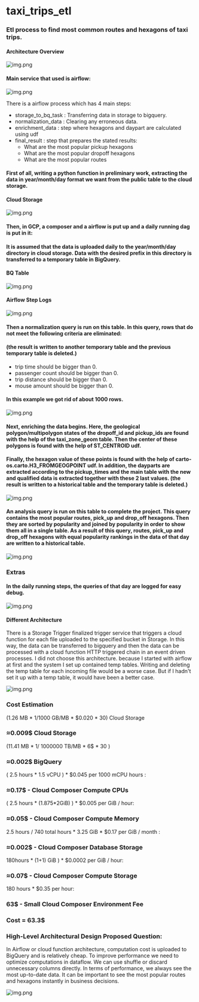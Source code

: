 # taxi_trips_etl
### Etl process to find most common routes and hexagons of taxi trips.

#### Architecture Overview
![img.png](images/img_8.png)


#### Main service that used is airflow:
![img.png](images/img_7.png)

There is a airflow process which has 4 main steps:

 - storage_to_bq_task : Transferring data in storage to bigquery.
 - normalization_data : Clearing any erroneous data.
 - enrichment_data : step where hexagons and daypart are calculated using udf
 - final_result : step that prepares the stated results: 
   - What are the most popular pickup hexagons
   - What are the most popular dropoff hexagons
   - What are the most popular routes


#### First of all, writing a python function in preliminary work, extracting the data in year/month/day format we want from the public table to the **cloud storage**.
#### Cloud Storage
![img.png](images/img_4.png)

####  Then, in GCP, **a composer and a airflow** is put up and a daily running dag is put in it:


####  It is assumed that the data is uploaded daily to the year/month/day directory in **cloud storage**. Data with the desired prefix in this directory is transferred to a temporary table in **BigQuery**.
#### BQ Table
![img.png](images/img.png)

#### Airflow Step Logs
![img.png](images/img_5.png)

#### Then a normalization query is run on this table. In this query, rows that do not meet the following criteria are eliminated:
#### (the result is written to another temporary table and the previous temporary table is deleted.)
 - trip time should be bigger than 0.
 - passenger count should be bigger than 0.
 - trip distance should be bigger than 0.
 - mouse amount should be bigger than 0.

#### In this example we got rid of about 1000 rows.
![img.png](images/img_1.png)

#### Next, enriching the data begins. Here, the geological **polygon/multipolygon** states of the dropoff_id and pickup_ids are found with the help of the **taxi_zone_geom** table. Then the center of these polygons is found with the help of **ST_CENTROID** udf.
#### Finally, the hexagon value of these points is found with the help of **carto-os.carto.H3_FROMGEOGPOINT** udf. In addition, the **dayparts** are extracted according to the pickup_times and the main table with the new and qualified data is extracted together with these 2 last values. (the result is written to a historical table and the temporary table is deleted.)

![img.png](images/img_2.png)

#### An analysis query is run on this table to complete the project. This query contains the most popular routes, pick_up and drop_off hexagons. Then they are sorted by popularity and joined by popularity in order to show them all in a single table. As a result of this query, routes, pick_up and drop_off hexagons with equal popularity rankings in the data of that day are written to a historical table.

![img.png](images/img_3.png)

### Extras

#### In the daily running steps, the queries of that day are logged for easy debug.
![img.png](images/img_6.png)

#### Different Architecture
There is a Storage Trigger finalized trigger service that triggers a cloud function for each file uploaded to the specified bucket in Storage. In this way, the data can be transferred to bigquery and then the data can be processed with a cloud function HTTP triggered chain in an event driven processes.
I did not choose this architecture. because I started with airflow at first and the system I set up contained temp tables. Writing and deleting the temp table for each incoming file would be a worse case. But if I hadn't set it up with a temp table, it would have been a better case.

![img.png](images/img_9.png)

### Cost Estimation

(1.26 MB * 1/1000 GB/MB * $0.020 * 30) Cloud Storage
 ### ≈0.009$ Cloud Storage

(11.41 MB * 1/ 1000000 TB/MB * 6$ * 30 ) 
 ### ≈0.002$ BigQuery

( 2.5 hours  * 1.5 vCPU ) * $0.045 per 1000 mCPU hours :
  ### ≈0.17$ - Cloud Composer Compute CPUs

( 2.5 hours * (1.875*2GiB) ) * $0.005 per GiB / hour: 
  ### ≈0.05$ - Cloud Composer Compute Memory

2.5 hours  / 740 total hours * 3.25 GiB * $0.17 per GiB / month :
 ### ≈0.002$ - Cloud Composer Database Storage

180hours *  (1+1) GiB ) * $0.0002 per GiB / hour: 
 ### ≈0.07$ - Cloud Composer Compute Storage

180 hours * $0.35 per hour:
 ### 63$ - Small Cloud Composer Environment Fee

 ### Cost = 63.3$


### High-Level Architectural Design Proposed Question:

In Airflow or cloud function architecture, computation cost is uploaded to BigQuery and is relatively cheap. To improve performance we need to optimize computations in dataflow. We can use shuffle or discard unnecessary columns directly. In terms of performance, we always see the most up-to-date data. It can be important to see the most popular routes and hexagons instantly in business decisions.

![img.png](images/img_10.png)